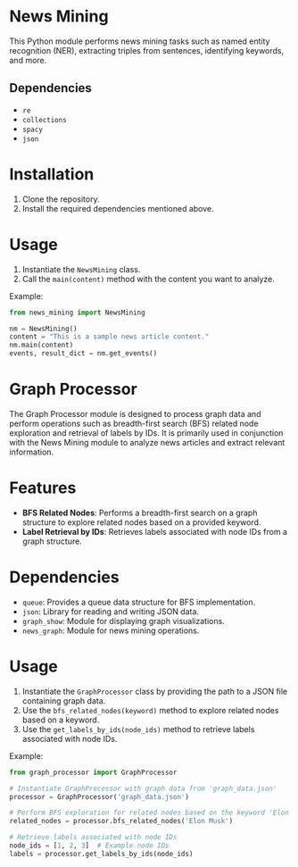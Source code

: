 # News Mining

This Python module performs news mining tasks such as named entity recognition (NER), extracting triples from sentences, identifying keywords, and more.

## Dependencies
- `re`
- `collections`
- `spacy`
- `json`


# Installation
1. Clone the repository.
2. Install the required dependencies mentioned above.

# Usage
1. Instantiate the `NewsMining` class.
2. Call the `main(content)` method with the content you want to analyze.

Example:
```python
from news_mining import NewsMining

nm = NewsMining()
content = "This is a sample news article content."
nm.main(content)
events, result_dict = nm.get_events()
```

# Graph Processor

The Graph Processor module is designed to process graph data and perform operations such as breadth-first search (BFS) related node exploration and retrieval of labels by IDs. It is primarily used in conjunction with the News Mining module to analyze news articles and extract relevant information.

# Features

- **BFS Related Nodes**: Performs a breadth-first search on a graph structure to explore related nodes based on a provided keyword.
- **Label Retrieval by IDs**: Retrieves labels associated with node IDs from a graph structure.

# Dependencies

- `queue`: Provides a queue data structure for BFS implementation.
- `json`: Library for reading and writing JSON data.
- `graph_show`: Module for displaying graph visualizations.
- `news_graph`: Module for news mining operations.

# Usage

1. Instantiate the `GraphProcessor` class by providing the path to a JSON file containing graph data.
2. Use the `bfs_related_nodes(keyword)` method to explore related nodes based on a keyword.
3. Use the `get_labels_by_ids(node_ids)` method to retrieve labels associated with node IDs.

Example:

```python
from graph_processor import GraphProcessor

# Instantiate GraphProcessor with graph data from 'graph_data.json'
processor = GraphProcessor('graph_data.json')

# Perform BFS exploration for related nodes based on the keyword 'Elon Musk'
related_nodes = processor.bfs_related_nodes('Elon Musk')

# Retrieve labels associated with node IDs
node_ids = [1, 2, 3]  # Example node IDs
labels = processor.get_labels_by_ids(node_ids)
```
